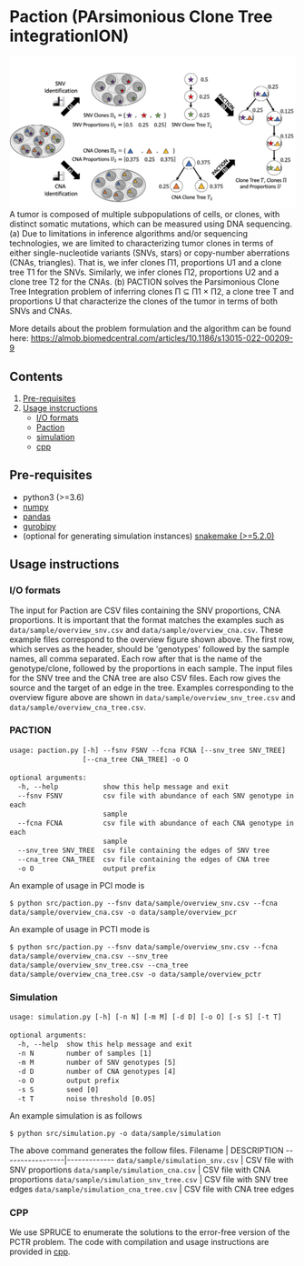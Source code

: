 # Paction (PArsimonious Clone Tree integrationION)

![Overview of Paction](paction_overview.png)
A tumor is composed of multiple subpopulations of cells, or clones, with distinct somatic mutations, which can be measured using DNA sequencing.
(a) Due to limitations in inference algorithms and/or sequencing technologies, we are limited to characterizing tumor clones in terms of either single-nucleotide variants (SNVs, stars) or copy-number aberrations (CNAs, triangles).
That is, we infer clones Π1, proportions U1 and a clone tree T1 for the SNVs.
Similarly, we infer clones Π2, proportions U2 and a clone tree T2 for the CNAs.
(b) PACTION solves the Parsimonious Clone Tree Integration problem of inferring clones Π ⊆ Π1 × Π2, a clone tree T and proportions U that characterize the clones of the tumor in terms of both SNVs and CNAs.

More details about the problem formulation and the algorithm can be found here: https://almob.biomedcentral.com/articles/10.1186/s13015-022-00209-9

## Contents

  1. [Pre-requisites](#pre-requisites)
  2. [Usage instcructions](#usage)
     * [I/O formats](#io)
     * [Paction](#jumper)
     * [simulation](#simulation)
     * [cpp](#cpp)

<a name="pre-requisites"></a>
## Pre-requisites
+ python3 (>=3.6)
+ [numpy](https://numpy.org/doc/)
+ [pandas](https://pandas.pydata.org/pandas-docs/stable/index.html)
+ [gurobipy](https://www.gurobi.com/documentation/9.0/quickstart_mac/py_python_interface.html)
+ (optional for generating simulation instances) [snakemake (>=5.2.0)](https://snakemake.readthedocs.io)

<a name="usage"></a>
## Usage instructions

<a name="io"></a>
### I/O formats
The input for Paction are CSV files containing the SNV proportions, CNA proportions. It is important that the format matches the examples such as `data/sample/overview_snv.csv` and `data/sample/overview_cna.csv`. These example files correspond to the overview figure shown above.
The first row, which serves as the header, should be 'genotypes' followed by the sample names, all comma separated.
Each row after that is the name of the genotype/clone, followed by the proportions in each sample.
The input files for the SNV tree and the CNA tree are also CSV files. Each row gives the source and the target of an edge in the tree. Examples corresponding to the overview figure above are shown in `data/sample/overview_snv_tree.csv` and `data/sample/overview_cna_tree.csv`.

<a name="paction"></a>
### PACTION
    usage: paction.py [-h] --fsnv FSNV --fcna FCNA [--snv_tree SNV_TREE]
                      [--cna_tree CNA_TREE] -o O

    optional arguments:
      -h, --help           show this help message and exit
      --fsnv FSNV          csv file with abundance of each SNV genotype in each
                           sample
      --fcna FCNA          csv file with abundance of each CNA genotype in each
                           sample
      --snv_tree SNV_TREE  csv file containing the edges of SNV tree
      --cna_tree CNA_TREE  csv file containing the edges of CNA tree
      -o O                 output prefix

An example of usage in PCI mode is

    $ python src/paction.py --fsnv data/sample/overview_snv.csv --fcna data/sample/overview_cna.csv -o data/sample/overview_pcr
    
An example of usage in PCTI mode is

    $ python src/paction.py --fsnv data/sample/overview_snv.csv --fcna data/sample/overview_cna.csv --snv_tree data/sample/overview_snv_tree.csv --cna_tree data/sample/overview_cna_tree.csv -o data/sample/overview_pctr

<a name="simulation"></a>
### Simulation
    usage: simulation.py [-h] [-n N] [-m M] [-d D] [-o O] [-s S] [-t T]

    optional arguments:
      -h, --help  show this help message and exit
      -n N        number of samples [1]
      -m M        number of SNV genotypes [5]
      -d D        number of CNA genotypes [4]
      -o O        output prefix
      -s S        seed [0]
      -t T        noise threshold [0.05]

An example simulation is as follows

    $ python src/simulation.py -o data/sample/simulation

The above command generates the follow files.
Filename | DESCRIPTION
-----------------|-------------
`data/sample/simulation_snv.csv` | CSV file with SNV proportions
`data/sample/simulation_cna.csv` | CSV file with CNA proportions
`data/sample/simulation_snv_tree.csv` | CSV file with SNV tree edges
`data/sample/simulation_cna_tree.csv` | CSV file with CNA tree edges

<a name="simulation"></a>
### CPP
We use SPRUCE to enumerate the solutions to the error-free version of the PCTR problem.
The code with compilation and usage instructions are provided in [cpp](https://github.com/elkebir-group/paction/tree/main/src/cpp).
